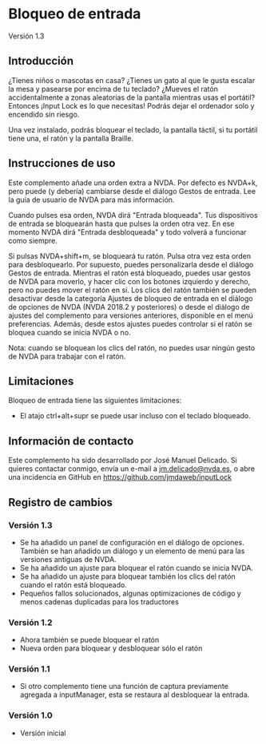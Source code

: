 # Bloqueo de entrada
Versión 1.3

## Introducción

¿Tienes niños o mascotas en casa? ¿Tienes un gato al que le gusta escalar la mesa y pasearse por encima de tu teclado? ¿Mueves el ratón accidentalmente a zonas aleatorias de la pantalla mientras usas el portátil? Entonces ¡Input Lock es lo que necesitas! Podrás dejar el ordenador solo y encendido sin riesgo.

Una vez instalado, podrás bloquear el teclado, la pantalla táctil, si tu portátil tiene una, el ratón y la pantalla Braille.

## Instrucciones de uso

Este complemento añade una orden extra a NVDA. Por defecto es NVDA+k, pero puede (y debería) cambiarse desde el diálogo Gestos de entrada. Lee la guía de usuario de NVDA para más información.

Cuando pulses esa orden, NVDA dirá "Entrada bloqueada". Tus dispositivos de entrada se bloquearán hasta que pulses la orden otra vez. En ese momento NVDA dirá "Entrada desbloqueada" y todo volverá a funcionar como siempre.

Si pulsas NVDA+shift+m, se bloqueará tu ratón. Pulsa otra vez esta orden para desbloquearlo. Por supuesto, puedes personalizarla desde el diálogo Gestos de entrada. Mientras el ratón está bloqueado, puedes usar gestos de NVDA para moverlo, y hacer clic con los botones izquierdo y derecho, pero no puedes mover el ratón en sí. Los clics del ratón también se pueden desactivar desde la categoría Ajustes de bloqueo de entrada en el diálogo de opciones de NVDA (NVDA 2018.2 y posteriores) o desde el diálogo de ajustes del complemento para versiones anteriores, disponible en el menú preferencias. Además, desde estos ajustes puedes controlar si el ratón se bloquea cuando se inicia NVDA o no.

Nota: cuando se bloquean los clics del ratón, no puedes usar ningún gesto de NVDA para trabajar con el ratón.

## Limitaciones

Bloqueo de entrada tiene las siguientes limitaciones:

* El atajo ctrl+alt+supr se puede usar incluso con el teclado bloqueado.

## Información de contacto

Este complemento ha sido desarrollado por José Manuel Delicado. Si quieres contactar conmigo, envía un e-mail a jm.delicado@nvda.es, o abre una incidencia en GitHub en https://github.com/jmdaweb/inputLock

## Registro de cambios

### Versión 1.3

* Se ha añadido un panel de configuración en el diálogo de opciones. También se han añadido un diálogo y un elemento de menú para las versiones antiguas de NVDA.
* Se ha añadido un ajuste para bloquear el ratón cuando se inicia NVDA.
* Se ha añadido un ajuste para bloquear también los clics del ratón cuando el ratón está bloqueado.
* Pequeños fallos solucionados, algunas optimizaciones de código y menos cadenas duplicadas para los traductores

### Versión 1.2

* Ahora también se puede bloquear el ratón
* Nueva orden para bloquear y desbloquear sólo el ratón

### Versión 1.1

* Si otro complemento tiene una función de captura previamente agregada a inputManager, esta se restaura al desbloquear la entrada.

### Versión 1.0

* Versión inicial

